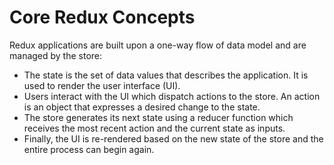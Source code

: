 # Core Redux Concepts

Redux applications are built upon a one-way flow of data model and are managed by the store:
- The state is the set of data values that describes the application. It is used to render the user interface (UI).
- Users interact with the UI which dispatch actions to the store. An action is an object that expresses a desired change to the state.
- The store generates its next state using a reducer function which receives the most recent action and the current state as inputs.
- Finally, the UI is re-rendered based on the new state of the store and the entire process can begin again.
